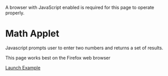 A browser with JavaScript enabled is required for this page to operate properly.



# Math Applet

Javascript prompts user to enter two numbers and returns a set of results.

This page works best on the Firefox web browser

[Launch Example](javascript:enterNums();)